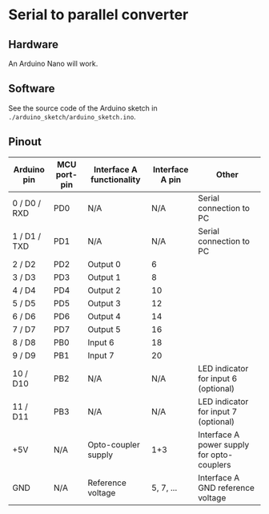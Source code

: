 # Serial to parallel converter

## Hardware

An Arduino Nano will work.

## Software

See the source code of the Arduino sketch in `./arduino_sketch/arduino_sketch.ino`.

## Pinout

| Arduino pin  | MCU port-pin | Interface A functionality | Interface A pin | Other                                      |
|--------------|--------------|---------------------------|-----------------|--------------------------------------------|
| 0 / D0 / RXD | PD0          | N/A                       | N/A             | Serial connection to PC                    |
| 1 / D1 / TXD | PD1          | N/A                       | N/A             | Serial connection to PC                    |
| 2 / D2       | PD2          | Output 0                  | 6               |                                            |
| 3 / D3       | PD3          | Output 1                  | 8               |                                            |
| 4 / D4       | PD4          | Output 2                  | 10              |                                            |
| 5 / D5       | PD5          | Output 3                  | 12              |                                            |
| 6 / D6       | PD6          | Output 4                  | 14              |                                            |
| 7 / D7       | PD7          | Output 5                  | 16              |                                            |
| 8 / D8       | PB0          | Input 6                   | 18              |                                            |
| 9 / D9       | PB1          | Input 7                   | 20              |                                            |
| 10 / D10     | PB2          | N/A                       | N/A             | LED indicator for input 6 (optional)       |
| 11 / D11     | PB3          | N/A                       | N/A             | LED indicator for input 7 (optional)       |
| +5V          | N/A          | Opto-coupler supply       | 1+3             | Interface A power supply for opto-couplers |
| GND          | N/A          | Reference voltage         | 5, 7, ...       | Interface A GND reference voltage          |
